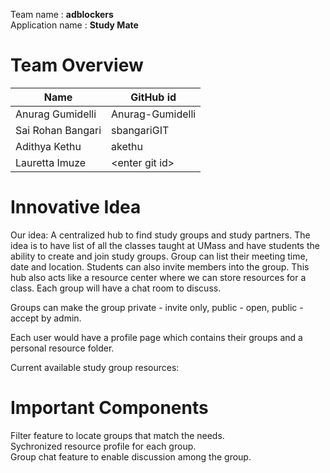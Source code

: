 Team name : <b>adblockers</b>  
Application name : <b>Study Mate </b>

# Team Overview
| Name               | GitHub id        |
|--------------------|------------------|
| Anurag Gumidelli   | Anurag-Gumidelli |
| Sai Rohan Bangari  | sbangariGIT      |
| Adithya Kethu      | akethu           |
|Lauretta Imuze      | \<enter git id\>         |


# Innovative Idea
Our idea: A centralized hub to find study groups and study partners.
The idea is to have list of all the classes taught at UMass and have students the ability to create and join study 
groups. Group can list their meeting time, date and location. Students can also invite members into the group. 
This hub also acts like a resource center where we can store resources for a class.
Each group will have a chat room to discuss.

Groups can make the group private - invite only, public - open, public - accept by admin. 

Each user would have a profile page which contains their groups and a personal resource folder. 

Current available study group resources:

# Important Components
Filter feature to locate groups that match the needs.  
Sychronized resource profile for each group.  
Group chat feature to enable discussion among the group.  


